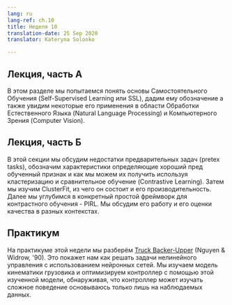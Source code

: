 ---lang: rulang-ref: ch.10title: Неделя 10translation-date: 25 Sep 2020translator: Kateryna Solonko---<!--## Lecture part A -->## Лекция, часть А<!--In this section, we understand the motivation behind Self-Supervised Learning (SSL), define what it is and see some of its applications in NLP and Computer Vision. We understand how pretext tasks aid with SSL and see some example pretext tasks in images, videos and videos with sound. Finally, we try to get an intuition behind the representation learned by pretext tasks.-->В этом разделе мы попытаемся понять основы Самостоятельного Обучения (Self-Supervised Learning или SSL), дадим ему обозначение а также увидим некоторые его применения в области Обработки Естественного Языка (Natural Language Processing) и Компьютерного Зрения (Computer Vision).<!--## Lecture part B -->## Лекция, часть Б<!--In this section, we discuss the shortcomings of pretext tasks, define characteristics that make a good pretrained feature, and how we can achieve this using Clustering and Contrastive Learning. We then learn about ClusterFit, its steps and performance. We further dive into a specific simple framework for Contrastive Learning known as PIRL. We discuss its working as well as its evaluation in different contexts.-->В этой секции мы обсудим недостатки предварительных задач (pretex tasks), обозначим характеристики определяющие хороший пред обученный признак и как мы можем их получить используя кластеризацию и сравнительное обучение (Contrastive Learning). Затем мы изучим ClusterFit, из чего он состоит и его производительность. Далее мы углубимся в конкретный простой фреймворк для контрастного обучения - PIRL. Мы обсудим его работу и его оценки качества в разных контекстах.<!-- ## Practicum -->## Практикум<!--During this week's practicum, we explore the [Truck Backer-Upper](http://neuro.bstu.by/ai/To-dom/My_research/Papers-2.1-done/RL-sparce-reward/9/Ref/truckbackerupper.pdf) (Nguyen & Widrow, '90).This problem shows how to solve an non-linear control problem using neural networks.We learn a model of a truck's kinematics, and optimize a controller through this learned model, finding that the controller is able to learn complex behaviors through purely observational data. -->На практикуме этой недели мы разберём  [Truck Backer-Upper](http://neuro.bstu.by/ai/To-dom/My_research/Papers-2.1-done/RL-sparce-reward/9/Ref/truckbackerupper.pdf) (Nguyen & Widrow, '90). Это покажет нам как решать задачи нелинейного управления с использованием нейронных сетей.Мы изучаем модель кинематики грузовика и оптимизируем контроллер с помощью этой изученной модели, обнаруживая, что контроллер может изучать сложное поведение основываюсь только лишь на наблюдаемых данных.